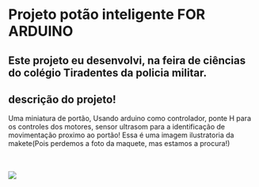 # Projeto potão inteligente FOR ARDUINO
Este projeto eu desenvolvi, na feira de ciências do colégio Tiradentes da policia militar.
--- 
## descrição do projeto!
Uma miniatura de portão, Usando arduino como controlador, ponte H para os controles dos motores, sensor ultrasom para a identificação de movimentação proximo ao portão!
Essa é uma imagem ilustratoria da makete(Pois perdemos a foto da maquete, mas estamos a procura!)<br><br><br>

![](https://imagens-revista-pro.vivadecora.com.br/uploads/2019/07/como-fazer-uma-maquete-maquetes-de-arquitetura-moderna.jpg)

